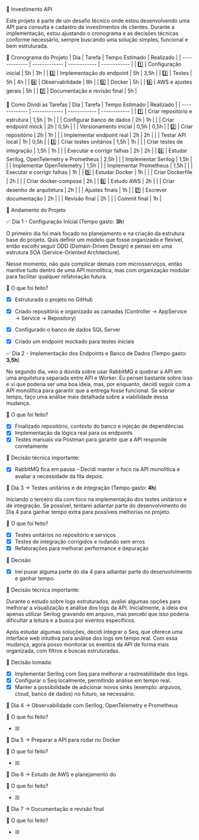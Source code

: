 📌 Investimento API

Este projeto é parte de um desafio técnico onde estou desenvolvendo uma API para consulta e cadastro de investimentos de clientes. Durante a implementação, estou ajustando o cronograma e as decisões técnicas conforme necessário, sempre buscando uma solução simples, funcional e bem estruturada.


📅 Cronograma do Projeto
| Dia  | Tarefa | Tempo Estimado | Realizado |
| ------------- | ------------- | ------------ | ------------ |
| 1️⃣  | Configuração inicial  | 5h | 3h |
| 2️⃣  | Implementação do endpoint  | 5h | 3,5h |
| 3️⃣  | Testes  | 5h | 4h |
| 4️⃣  | Observabilidade  | 8h |
| 5️⃣  | Docker  | 5h |
| 6️⃣  | AWS e ajustes gerais  | 5h |
| 7️⃣  | Documentação e revisão final  | 5h |


📌 Como Dividi as Tarefas
| Dia  | Tarefa | Tempo Estimado | Realizado |
| ------------- | ------------- | ------------ | ------------ |
| 1️⃣   | Criar repositório e estrutura  | 1,5h | 1h |
|      | Configurar banco de dados  | 2h | 1h |
|     | Criar endpoint mock  | 2h | 0,5h |
|     | Versionamento inicial  | 0,5h | 0,5h |
| 2️⃣  | Criar repositório  | 2h | 1h |
|   | Implementar endpoint real  | 2h | 2h |
|   | Testar API local  | 1h | 0,5h |
| 3️⃣  | Criar testes unitários  | 1,5h | 1h |
|   | Criar testes de integração  | 1,5h | 1h |
|   | Executar e corrigir falhas  | 2h | 2h |
| 4️⃣  | Estudar Serilog, OpenTelemetry e Prometheus  | 2,5h |
|   | Implementar Serilog  | 1,5h |
|   | Implementar OpenTelemetry  | 1,5h |
|   | Implementar Prometheus  | 1,5h |
|   | Executar e corrigir falhas  | 1h |
| 5️⃣  | Estudar Docker  | 1h |
|   | Criar Dockerfile  | 2h |
|   | Criar docker-compose  | 2h |
| 6️⃣  | Estudo AWS  | 2h |
|   | Criar desenho de arquitetura  | 2h |
|   | Ajustes finais  | 1h |
| 7️⃣  | Escrever documentação  | 2h |
|   | Revisão final  | 2h |
|   | Commit final  | 1h |



🚀 Andamento do Projeto

✅ Dia 1 - Configuração Inicial (Tempo gasto: **3h**)

O primeiro dia foi mais focado no planejamento e na criação da estrutura base do projeto. 
Quis definir um modelo que fosse organizado e flexível, então escolhi seguir DDD (Domain-Driven Design) e pensei em uma estrutura SOA (Service-Oriented Architecture).

Nesse momento, não quis complicar demais com microsserviços, então mantive tudo dentro de uma API monolítica, mas com organização modular para facilitar qualquer refatoração futura.

🔹 O que foi feito?

- [x] Estruturado o projeto no GitHub
- [x] Criado repositório e organizado as camadas (Controller → AppService → Service → Repository)
- [x] Configurado o banco de dados SQL Server
- [x] Criado um endpoint mockado para testes iniciais


✅ Dia 2 - Implementação dos Endpoints e Banco de Dados (Tempo gasto: **3,5h**)


No segundo dia, veio a dúvida sobre usar RabbitMQ e quebrar a API em uma arquitetura separada entre API e Worker. Eu pensei bastante sobre isso e vi que poderia ser uma boa ideia, mas, por enquanto, decidi seguir com a API monolítica para garantir que a entrega fosse funcional. Se sobrar tempo, faço uma análise mais detalhada sobre a viabilidade dessa mudança.

🔹 O que foi feito?

- [x] Finalizado repositório, contexto do banco e injeção de dependências
- [x] Implementação da lógica real para os endpoints
- [x] Testes manuais via Postman para garantir que a API responde corretamente

🔹 Decisão técnica importante:
- [x] RabbitMQ fica em pausa – Decidi manter o foco na API monolítica e avaliar a necessidade da fila depois.

📌 Dia 3 → Testes unitários e de integração (Tempo gasto: **4h**)

Iniciando o terceiro dia com foco na implementação dos testes unitários e de integração. Se possível, tentarei adiantar parte do desenvolvimento do Dia 4 para ganhar tempo extra para possíveis melhorias no projeto.

🔹 O que foi feito?

- [x] Testes unitários no repositório e serviços
- [x] Testes de integração corrigidos e rodando sem erros
- [x] Refatorações para melhorar performance e depuração

🔹 Decisão
- [x] Irei puxar alguma parte do dia 4 para adiantar parte do desenvolvimento e ganhar tempo.
  
🔹 Decisão técnica importante:

Durante o estudo sobre logs estruturados, avaliei algumas opções para melhorar a visualização e análise dos logs da API. Inicialmente, a ideia era apenas utilizar Serilog gravando em arquivo, mas percebi que isso poderia dificultar a leitura e a busca por eventos específicos.

Após estudar algumas soluções, decidi integrar o Seq, que oferece uma interface web intuitiva para análise dos logs em tempo real. Com essa mudança, agora posso monitorar os eventos da API de forma mais organizada, com filtros e buscas estruturadas.

🔹 Decisão tomada:

- [x] Implementar Serilog com Seq para melhorar a rastreabilidade dos logs.
- [x] Configurar o Seq localmente, permitindo análise em tempo real.
- [x] Manter a possibilidade de adicionar novos sinks (exemplo: arquivos, cloud, banco de dados) no futuro, se necessário.

📌 Dia 4 → Observabilidade com Serilog, OpenTelemetry e Prometheus

🔹 O que foi feito?

- [x]

  
📌 Dia 5 → Preparar a API para rodar no Docker

🔹 O que foi feito?

- [x]


📌 Dia 6 → Estudo de AWS e planejamento do 

🔹 O que foi feito?

- [x]


📌 Dia 7 → Documentação e revisão final

🔹 O que foi feito?

- [x]
